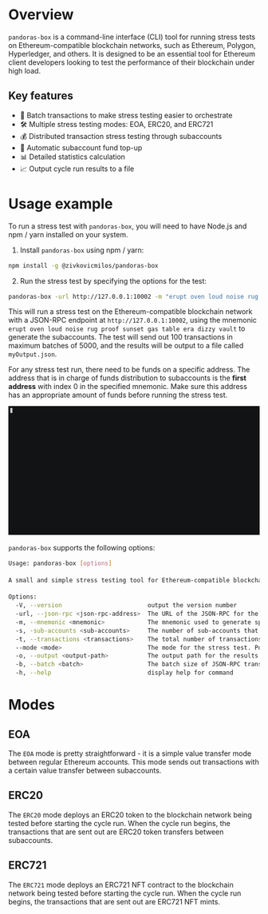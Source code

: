 # Overview

`pandoras-box` is a command-line interface (CLI) tool for running stress tests on Ethereum-compatible blockchain
networks, such as Ethereum, Polygon, Hyperledger, and others. It is designed to be an essential tool for Ethereum client
developers looking to test the performance of their blockchain under high load.

## Key features

-   🚀 Batch transactions to make stress testing easier to orchestrate
-   🛠 Multiple stress testing modes: EOA, ERC20, and ERC721
-   💰 Distributed transaction stress testing through subaccounts
-   💸 Automatic subaccount fund top-up
-   📊 Detailed statistics calculation
-   📈 Output cycle run results to a file

# Usage example

To run a stress test with `pandoras-box`, you will need to have Node.js and npm / yarn installed on your system.

1. Install `pandoras-box` using npm / yarn:

```bash
npm install -g @zivkovicmilos/pandoras-box
```

2. Run the stress test by specifying the options for the test:

```bash
pandoras-box -url http://127.0.0.1:10002 -m "erupt oven loud noise rug proof sunset gas table era dizzy vault" -t 100 -b 5000 -o ./myOutput.json
```

This will run a stress test on the Ethereum-compatible blockchain network with a JSON-RPC endpoint
at `http://127.0.0.1:10002`, using the mnemonic `erupt oven loud noise rug proof sunset gas table era dizzy vault` to
generate the subaccounts. The test will send out 100 transactions in maximum batches of 5000, and the results will be
output to a file called `myOutput.json`.

For any stress test run, there need to be funds on a specific address.
The address that is in charge of funds distribution to subaccounts is the **first address** with index 0 in the
specified mnemonic. Make sure this address has an appropriate amount of funds before running the stress test.

![Banner](.github/demo.gif)

`pandoras-box` supports the following options:

```bash
Usage: pandoras-box [options]

A small and simple stress testing tool for Ethereum-compatible blockchain clients

Options:
  -V, --version                        output the version number
  -url, --json-rpc <json-rpc-address>  The URL of the JSON-RPC for the client
  -m, --mnemonic <mnemonic>            The mnemonic used to generate spam accounts
  -s, -sub-accounts <sub-accounts>     The number of sub-accounts that will send out transactions (default: "10")
  -t, --transactions <transactions>    The total number of transactions to be emitted (default: "2000")
  --mode <mode>                        The mode for the stress test. Possible modes: [EOA, ERC20, ERC721] (default: "EOA")
  -o, --output <output-path>           The output path for the results JSON
  -b, --batch <batch>                  The batch size of JSON-RPC transactions (default: "20")
  -h, --help                           display help for command
```

# Modes

## EOA

The `EOA` mode is pretty straightforward - it is a simple value transfer mode between regular Ethereum accounts.
This mode sends out transactions with a certain value transfer between subaccounts.

## ERC20

The `ERC20` mode deploys an ERC20 token to the blockchain network being tested before starting the cycle run.
When the cycle run begins, the transactions that are sent out are ERC20 token transfers between subaccounts.

## ERC721

The `ERC721` mode deploys an ERC721 NFT contract to the blockchain network being tested before starting the cycle run.
When the cycle run begins, the transactions that are sent out are ERC721 NFT mints.
